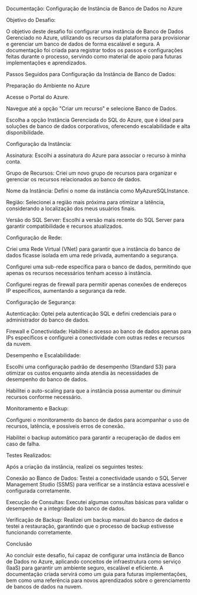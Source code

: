 Documentação: Configuração de Instância de Banco de Dados no Azure

Objetivo do Desafio:

O objetivo deste desafio foi configurar uma instância de Banco de Dados Gerenciado no Azure, utilizando os recursos da plataforma para provisionar e gerenciar um banco de dados de forma escalável e segura. A documentação foi criada para registrar todos os passos e configurações feitas durante o processo, servindo como material de apoio para futuras implementações e aprendizados.

Passos Seguidos para Configuração da Instância de Banco de Dados:

Preparação do Ambiente no Azure

Acesse o Portal do Azure.

Navegue até a opção "Criar um recurso" e selecione Banco de Dados.

Escolha a opção Instância Gerenciada do SQL do Azure, que é ideal para soluções de banco de dados corporativos, oferecendo escalabilidade e alta disponibilidade.

Configuração da Instância:

Assinatura: Escolhi a assinatura do Azure para associar o recurso à minha conta.

Grupo de Recursos: Criei um novo grupo de recursos para organizar e gerenciar os recursos relacionados ao banco de dados.

Nome da Instância: Defini o nome da instância como MyAzureSQLInstance.

Região: Selecionei a região mais próxima para otimizar a latência, considerando a localização dos meus usuários finais.

Versão do SQL Server: Escolhi a versão mais recente do SQL Server para garantir compatibilidade e recursos atualizados.

Configuração de Rede:

Criei uma Rede Virtual (VNet) para garantir que a instância do banco de dados ficasse isolada em uma rede privada, aumentando a segurança.

Configurei uma sub-rede específica para o banco de dados, permitindo que apenas os recursos necessários tenham acesso à instância.

Configurei regras de firewall para permitir apenas conexões de endereços IP específicos, aumentando a segurança da rede.

Configuração de Segurança:

Autenticação: Optei pela autenticação SQL e defini credenciais para o administrador do banco de dados.

Firewall e Conectividade: Habilitei o acesso ao banco de dados apenas para IPs específicos e configurei a conectividade com outras redes e recursos da nuvem.

Desempenho e Escalabilidade:

Escolhi uma configuração padrão de desempenho (Standard S3) para otimizar os custos enquanto ainda atendia às necessidades de desempenho do banco de dados.

Habilitei o auto-scaling para que a instância possa aumentar ou diminuir recursos conforme necessário.

Monitoramento e Backup:

Configurei o monitoramento do banco de dados para acompanhar o uso de recursos, latência, e possíveis erros de conexão.

Habilitei o backup automático para garantir a recuperação de dados em caso de falha.

Testes Realizados:

Após a criação da instância, realizei os seguintes testes:

Conexão ao Banco de Dados: Testei a conectividade usando o SQL Server Management Studio (SSMS) para verificar se a instância estava acessível e configurada corretamente.

Execução de Consultas: Executei algumas consultas básicas para validar o desempenho e a integridade do banco de dados.

Verificação de Backup: Realizei um backup manual do banco de dados e testei a restauração, garantindo que o processo de backup estivesse funcionando corretamente.

Conclusão

Ao concluir este desafio, fui capaz de configurar uma instância de Banco de Dados no Azure, aplicando conceitos de infraestrutura como serviço (IaaS) para garantir um ambiente seguro, escalável e eficiente. A documentação criada servirá como um guia para futuras implementações, bem como uma referência para novos aprendizados sobre o gerenciamento de bancos de dados na nuvem.
